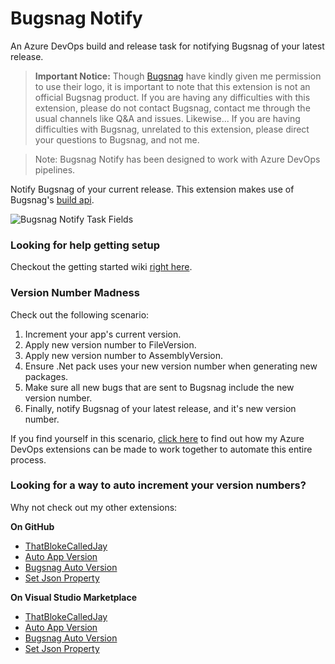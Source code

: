 # Bugsnag Notify
An Azure DevOps build and release task for notifying Bugsnag of your latest release.

> **Important Notice:** Though [Bugsnag](https://www.bugsnag.com/) have kindly given me permission to use their logo, it is important to note that this extension is not an official Bugsnag product. If you are having any difficulties with this extension, please do not contact Bugsnag, contact me through the usual channels like Q&A and issues. Likewise... If you are having difficulties with Bugsnag, unrelated to this extension, please direct your questions to Bugsnag, and not me.

> Note: Bugsnag Notify has been designed to work with Azure DevOps pipelines.

Notify Bugsnag of your current release. This extension makes use of Bugsnag's [build api](https://bugsnagbuildapi.docs.apiary.io/).

![Bugsnag Notify Task Fields](https://thatblokecalledjay.blob.core.windows.net/public-images/bn/taskfields.png)

### Looking for help getting setup
Checkout the getting started wiki [right here](https://github.com/ThatBlokeCalledJay/bugsnag-notify/wiki/Getting-Started).

### Version Number Madness

Check out the following scenario:

1. Increment your app's current version.
2. Apply new version number to FileVersion.
3. Apply new version number to AssemblyVersion.
4. Ensure .Net pack uses your new version number when generating new packages.
5. Make sure all new bugs that are sent to Bugsnag include the new version number.
6. Finally, notify Bugsnag of your latest release, and it's new version number.

If you find yourself in this scenario, [click here](https://thatblokecalledjay.com/blog/view/justanotherday/continuous-integration-and-version-number-madness-b95d40aaf761) to find out how my Azure DevOps extensions can be made to work together to automate this entire process.

### Looking for a way to auto increment your version numbers?
Why not check out my other extensions:  

**On GitHub**
- [ThatBlokeCalledJay](https://github.com/ThatBlokeCalledJay)
- [Auto App Version](https://github.com/ThatBlokeCalledJay/auto-app-version)
- [Bugsnag Auto Version](https://github.com/ThatBlokeCalledJay/bugsnag-auto-version)
- [Set Json Property](https://github.com/ThatBlokeCalledJay/set-json-property)

**On Visual Studio Marketplace**
- [ThatBlokeCalledJay](https://marketplace.visualstudio.com/publishers/ThatBlokeCalledJay)
- [Auto App Version](https://marketplace.visualstudio.com/items?itemName=ThatBlokeCalledJay.thatblokecalledjay-autoappversion)
- [Bugsnag Auto Version](https://marketplace.visualstudio.com/items?itemName=ThatBlokeCalledJay.thatblokecalledjay-bugsnagautoversion)
- [Set Json Property](https://marketplace.visualstudio.com/items?itemName=ThatBlokeCalledJay.thatblokecalledjay-setjsonproperty)